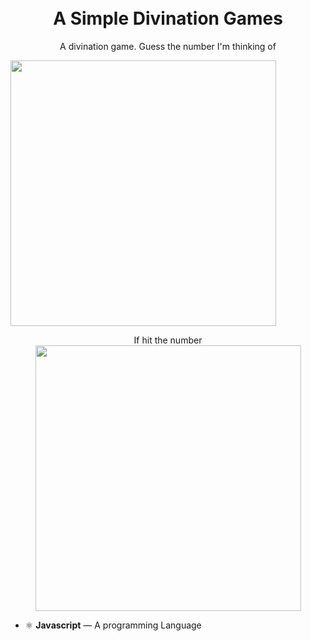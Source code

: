 
<h1 align="center">
<br>
A Simple Divination Games
</h1>

<p align="center">A divination game. Guess the number I'm thinking of</p>

<div>
  <img align="center" src="https://i.imgur.com/mK7adxI.png" height="425">
  <br>
  <p align="center">If hit the number
  <br>
 <img align="acenter" src="https://imgur.com/ZU5BLCF.png" height="425">
</div>

- ⚛️ **Javascript** — A programming Language
